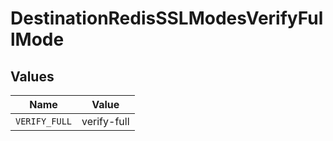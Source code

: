 # DestinationRedisSSLModesVerifyFullMode


## Values

| Name          | Value         |
| ------------- | ------------- |
| `VERIFY_FULL` | verify-full   |